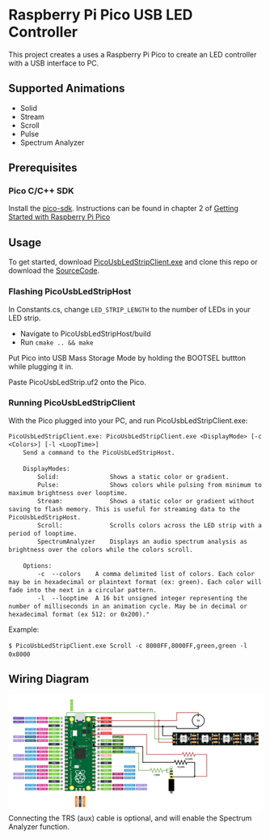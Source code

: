 # Raspberry Pi Pico USB LED Controller

This project creates a uses a Raspberry Pi Pico to create an LED controller with a USB interface to PC.

## Supported Animations
- Solid
- Stream
- Scroll
- Pulse
- Spectrum Analyzer

## Prerequisites
### Pico C/C++ SDK
Install the [pico-sdk](https://github.com/raspberrypi/pico-sdk).
Instructions can be found in chapter 2 of [Getting Started with Raspberry Pi Pico](https://datasheets.raspberrypi.com/pico/getting-started-with-pico.pdf)

## Usage

To get started, download [PicoUsbLedStripClient.exe](https://github.com/Disciple153/PicoUsbLedStrip/releases/latest/download/PicoUsbLedStripClient.exe) and clone this repo or download the [SourceCode](https://github.com/Disciple153/PicoUsbLedStrip/zipball/main). 

### Flashing PicoUsbLedStripHost
In Constants.cs, change `LED_STRIP_LENGTH` to the number of LEDs in your LED strip.

- Navigate to PicoUsbLedStripHost/build
- Run `cmake .. && make`

Put Pico into USB Mass Storage Mode by holding the BOOTSEL buttton while plugging it in.

Paste PicoUsbLedStrip.uf2 onto the Pico.

### Running PicoUsbLedStripClient
With the Pico plugged into your PC, and run PicoUsbLedStripClient.exe:

```
PicoUsbLedStripClient.exe: PicoUsbLedStripClient.exe <DisplayMode> [-c <Colors>] [-l <LoopTime>]
    Send a command to the PicoUsbLedStripHost.

    DisplayModes:
        Solid:              Shows a static color or gradient.
        Pulse:              Shows colors while pulsing from minimum to maximum brightness over looptime.
        Stream:             Shows a static color or gradient without saving to flash memory. This is useful for streaming data to the PicoUsbLedStripHost.
        Scroll:             Scrolls colors across the LED strip with a period of looptime.
        SpectrumAnalyzer    Displays an audio spectrum analysis as brightness over the colors while the colors scroll.

    Options:
        -c  --colors    A comma delimited list of colors. Each color may be in hexadecimal or plaintext format (ex: green). Each color will fade into the next in a circular pattern.
        -l  --looptime  A 16 bit unsigned integer representing the number of milliseconds in an animation cycle. May be in decimal or hexadecimal format (ex 512: or 0x200)."
```

Example:

`$ PicoUsbLedStripClient.exe Scroll -c 8000FF,8000FF,green,green -l 0x8000`


## Wiring Diagram
![Wiring diagram](images/PicoUsbLedStrip.drawio.png)
Connecting the TRS (aux) cable is optional, and will enable the Spectrum Analyzer function.